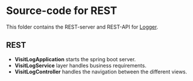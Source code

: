 # Source-code for REST

This folder contains the REST-server and REST-API for [Logger](../../README.md).

## REST

* **VisitLogApplication** starts the spring boot server.
* **VisitLogService** layer handles business requirements.
* **VisitLogController** handles the navigation between the different views.
